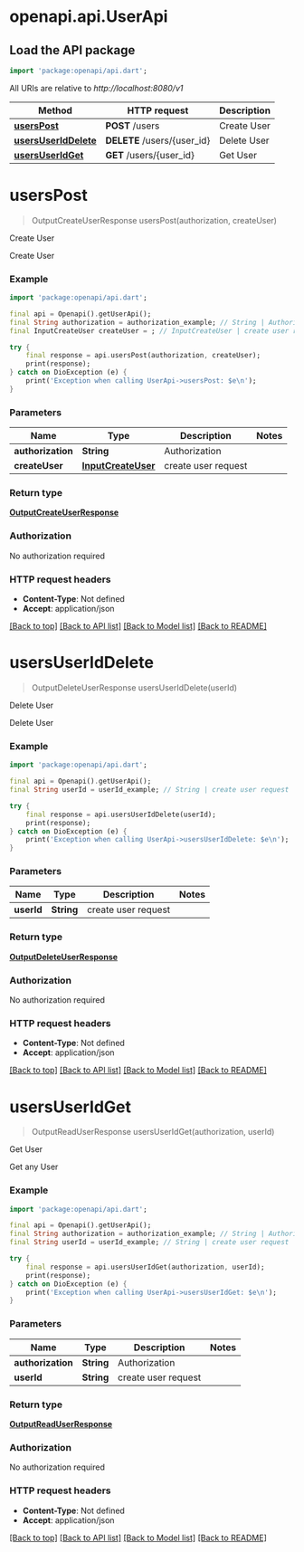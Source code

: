 # openapi.api.UserApi

## Load the API package
```dart
import 'package:openapi/api.dart';
```

All URIs are relative to *http://localhost:8080/v1*

Method | HTTP request | Description
------------- | ------------- | -------------
[**usersPost**](UserApi.md#userspost) | **POST** /users | Create User
[**usersUserIdDelete**](UserApi.md#usersuseriddelete) | **DELETE** /users/{user_id} | Delete User
[**usersUserIdGet**](UserApi.md#usersuseridget) | **GET** /users/{user_id} | Get User


# **usersPost**
> OutputCreateUserResponse usersPost(authorization, createUser)

Create User

Create User

### Example
```dart
import 'package:openapi/api.dart';

final api = Openapi().getUserApi();
final String authorization = authorization_example; // String | Authorization
final InputCreateUser createUser = ; // InputCreateUser | create user request

try {
    final response = api.usersPost(authorization, createUser);
    print(response);
} catch on DioException (e) {
    print('Exception when calling UserApi->usersPost: $e\n');
}
```

### Parameters

Name | Type | Description  | Notes
------------- | ------------- | ------------- | -------------
 **authorization** | **String**| Authorization | 
 **createUser** | [**InputCreateUser**](InputCreateUser.md)| create user request | 

### Return type

[**OutputCreateUserResponse**](OutputCreateUserResponse.md)

### Authorization

No authorization required

### HTTP request headers

 - **Content-Type**: Not defined
 - **Accept**: application/json

[[Back to top]](#) [[Back to API list]](../README.md#documentation-for-api-endpoints) [[Back to Model list]](../README.md#documentation-for-models) [[Back to README]](../README.md)

# **usersUserIdDelete**
> OutputDeleteUserResponse usersUserIdDelete(userId)

Delete User

Delete User

### Example
```dart
import 'package:openapi/api.dart';

final api = Openapi().getUserApi();
final String userId = userId_example; // String | create user request

try {
    final response = api.usersUserIdDelete(userId);
    print(response);
} catch on DioException (e) {
    print('Exception when calling UserApi->usersUserIdDelete: $e\n');
}
```

### Parameters

Name | Type | Description  | Notes
------------- | ------------- | ------------- | -------------
 **userId** | **String**| create user request | 

### Return type

[**OutputDeleteUserResponse**](OutputDeleteUserResponse.md)

### Authorization

No authorization required

### HTTP request headers

 - **Content-Type**: Not defined
 - **Accept**: application/json

[[Back to top]](#) [[Back to API list]](../README.md#documentation-for-api-endpoints) [[Back to Model list]](../README.md#documentation-for-models) [[Back to README]](../README.md)

# **usersUserIdGet**
> OutputReadUserResponse usersUserIdGet(authorization, userId)

Get User

Get any User

### Example
```dart
import 'package:openapi/api.dart';

final api = Openapi().getUserApi();
final String authorization = authorization_example; // String | Authorization
final String userId = userId_example; // String | create user request

try {
    final response = api.usersUserIdGet(authorization, userId);
    print(response);
} catch on DioException (e) {
    print('Exception when calling UserApi->usersUserIdGet: $e\n');
}
```

### Parameters

Name | Type | Description  | Notes
------------- | ------------- | ------------- | -------------
 **authorization** | **String**| Authorization | 
 **userId** | **String**| create user request | 

### Return type

[**OutputReadUserResponse**](OutputReadUserResponse.md)

### Authorization

No authorization required

### HTTP request headers

 - **Content-Type**: Not defined
 - **Accept**: application/json

[[Back to top]](#) [[Back to API list]](../README.md#documentation-for-api-endpoints) [[Back to Model list]](../README.md#documentation-for-models) [[Back to README]](../README.md)

